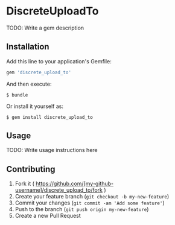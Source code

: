 # DiscreteUploadTo

TODO: Write a gem description

## Installation

Add this line to your application's Gemfile:

```ruby
gem 'discrete_upload_to'
```

And then execute:

    $ bundle

Or install it yourself as:

    $ gem install discrete_upload_to

## Usage

TODO: Write usage instructions here

## Contributing

1. Fork it ( https://github.com/[my-github-username]/discrete_upload_to/fork )
2. Create your feature branch (`git checkout -b my-new-feature`)
3. Commit your changes (`git commit -am 'Add some feature'`)
4. Push to the branch (`git push origin my-new-feature`)
5. Create a new Pull Request
